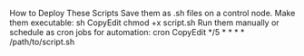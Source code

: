 How to Deploy These Scripts
Save them as .sh files on a control node.
Make them executable:
sh
CopyEdit
chmod +x script.sh
Run them manually or schedule as cron jobs for automation:
cron
CopyEdit
*/5 * * * * /path/to/script.sh
